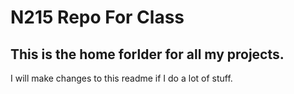 # N215 Repo For Class

## This is the home forlder for all my projects.

I will make changes to this readme if I do a lot of stuff.
